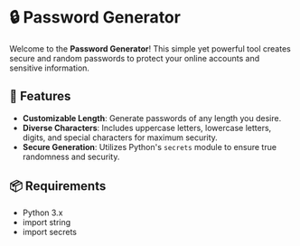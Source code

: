 # 🔒 Password Generator

Welcome to the **Password Generator**! This simple yet powerful tool creates secure and random passwords to protect your online accounts and sensitive information.

## 🚀 Features

- **Customizable Length**: Generate passwords of any length you desire.
- **Diverse Characters**: Includes uppercase letters, lowercase letters, digits, and special characters for maximum security.
- **Secure Generation**: Utilizes Python's `secrets` module to ensure true randomness and security.

## 📦 Requirements

- Python 3.x
- import string
- import secrets
